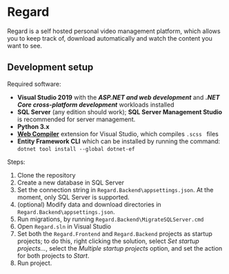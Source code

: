 # Regard

Regard is a self hosted personal video management platform, which allows you to keep track of, download automatically and watch the content you want to see.



## Development setup

Required software:

* **Visual Studio 2019** with the ***ASP.NET and web development*** and ***.NET Core cross-platform development*** workloads installed
* **SQL Server** (any edition should work); **SQL Server Management Studio** is recommended for server management.
* **Python 3.x**
* [**Web Compiler**](https://marketplace.visualstudio.com/items?itemName=MadsKristensen.WebCompiler) extension for Visual Studio, which compiles `.scss ` files
* **Entity Framework CLI** which can be installed by running the command: `dotnet tool install --global dotnet-ef`

Steps:

1. Clone the repository
2. Create a new database in SQL Server
3. Set the connection string in `Regard.Backend\appsettings.json`. At the moment, only SQL Server is supported.
4. (optional) Modify data and download directories in `Regard.Backend\appsettings.json`.
5. Run migrations, by running `Regard.Backend\MigrateSQLServer.cmd`
6. Open `Regard.sln` in Visual Studio
7. Set both the `Regard.Frontend` and `Regard.Backend` projects as startup projects; to do this, right clicking the solution, select *Set startup projects...*, select the *Multiple startup projects* option, and set the action for both projects to *Start*.
8. Run project.

